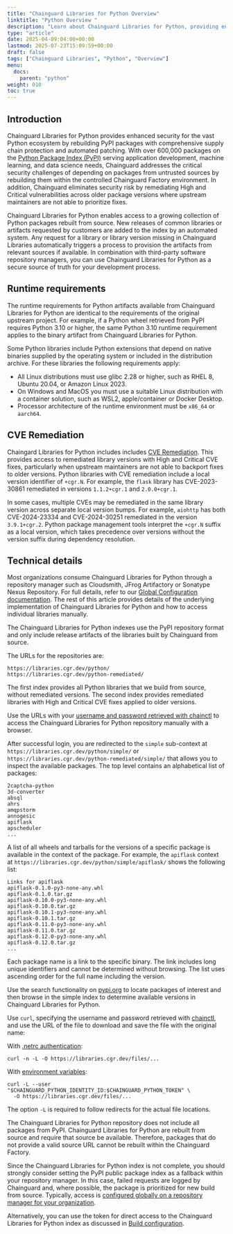 ```yaml
---
title: "Chainguard Libraries for Python Overview"
linktitle: "Python Overview "
description: "Learn about Chainguard Libraries for Python, providing enhanced security for PyPI packages through automated vulnerability patching and supply chain protection"
type: "article"
date: 2025-04-09:04:00+00:00
lastmod: 2025-07-23T15:09:59+00:00
draft: false
tags: ["Chainguard Libraries", "Python", "Overview"]
menu:
  docs:
    parent: "python"
weight: 010
toc: true
---
```


## Introduction

Chainguard Libraries for Python provides enhanced security for the vast Python ecosystem by rebuilding PyPI packages with comprehensive supply chain protection and automated patching. With over 600,000 packages on the [Python Package Index (PyPI)](https://pypi.org/) serving application development, machine learning, and data science needs, Chainguard addresses the critical security challenges of depending on packages from untrusted sources by rebuilding them within the controlled Chainguard Factory environment. In addition, Chainguard eliminates security risk by remediating High and Critical vulnerabilities across older package versions where upstream maintainers are not able to prioritize fixes.

Chainguard Libraries for Python enables access to a growing collection of Python
packages rebuilt from source. New releases of common libraries or artifacts
requested by customers are added to the index by an automated system. Any
request for a library or library version missing in Chainguard Libraries
automatically triggers a process to provision the artifacts from relevant
sources if available. In combination with third-party software repository
managers, you can use Chainguard Libraries for Python as a secure source of
truth for your development process.

## Runtime requirements

The runtime requirements for Python artifacts available from Chainguard
Libraries for Python are identical to the requirements of the original upstream
project. For example, if a Python wheel retrieved from PyPI requires Python 3.10
or higher, the same Python 3.10 runtime requirement applies to the binary
artifact from Chainguard Libraries for Python.

Some Python libraries include Python extensions that depend on native
binaries supplied by the operating system or included in the
distribution archive. For these libraries the following requirements
apply:

* All Linux distributions must use glibc 2.28 or higher, such as RHEL 8, Ubuntu
  20.04, or Amazon Linux 2023.
* On Windows and MacOS you must use a suitable Linux distribution with a
  container solution, such as WSL2, apple/container or Docker Desktop. 
* Processor architecture of the runtime environment must be `x86_64` or
  `aarch64`.

## CVE Remediation

Chaingard Libraries for Python includes includes [CVE Remediation](/chainguard/libraries/cve-remediation.md). This provides access to remediated library versions with High and Critical CVE fixes, particularly when upstream maintainers are not able to backport fixes to older versions. Python libraries with CVE remediation include a local version identifier of `+cgr.N`. For example, the `flask` library has CVE-2023-30861 remediated in versions `1.1.2+cgr.1` and `2.0.0+cgr.1`.

In some cases, multiple CVEs may be remediated in the same library version across separate local version bumps. For example, `aiohttp` has both CVE-2024-23334 and CVE-2024-30251 remediated in the version `3.9.1+cgr.2`. Python package management tools interpret the `+cgr.N` suffix as a local version, which takes precedence over versions without the version suffix during dependency resolution.

## Technical details

Most organizations consume Chainguard Libraries for Python through a repository
manager such as Cloudsmith, JFrog Artifactory or Sonatype Nexus Repository. For
full details, refer to our [Global Configuration
documentation](/chainguard/libraries/python/global-configuration/). The rest of
this article provides details of the underlying implementation of Chainguard
Libraries for Python and how to access individual libraries manually.

The Chainguard Libraries for Python indexes use the PyPI repository format and 
only include release artifacts of the libraries built by Chainguard from source.

The URLs for the repositories are:

```
https://libraries.cgr.dev/python/
https://libraries.cgr.dev/python-remediated/
```

The first index provides all Python libraries that we build from source, without remediated versions. The second index provides remediated libraries with High and Critical CVE fixes applied to older versions.

Use the URLs with your [username and password retrieved with
chainctl](/chainguard/libraries/access/) to access the Chainguard Libraries for
Python repository manually with a browser.

After successful login, you are redirected to the `simple` sub-context at
`https://libraries.cgr.dev/python/simple/` or `https://libraries.cgr.dev/python-remediated/simple/` 
that allows you to inspect the available packages. The top level contains 
an alphabetical list of packages:

```
2captcha-python
3d-converter
absql
ahrs
amqpstorm
annogesic
apiflask
apscheduler
...
```

A list of all wheels and tarballs for the versions of a specific package is
available in the context of the package. For example, the `apiflask` context at
`https://libraries.cgr.dev/python/simple/apiflask/` shows the following list:

```
Links for apiflask
apiflask-0.1.0-py3-none-any.whl
apiflask-0.1.0.tar.gz
apiflask-0.10.0-py3-none-any.whl
apiflask-0.10.0.tar.gz
apiflask-0.10.1-py3-none-any.whl
apiflask-0.10.1.tar.gz
apiflask-0.11.0-py3-none-any.whl
apiflask-0.11.0.tar.gz
apiflask-0.12.0-py3-none-any.whl
apiflask-0.12.0.tar.gz
...
```

Each package name is a link to the specific binary. The link includes long
unique identifiers and cannot be determined without browsing. The list uses
ascending order for the full name including the version.

Use the search functionality on [pypi.org](https://pypi.org/) to locate packages
of interest and then browse in the simple index to determine available versions
in Chainguard Libraries for Python.

Use `curl`, specifying the username and password retrieved with
[chainctl](/chainguard/libraries/access/), and use the URL of the file
to download and save the file with the original name:

With [.netrc authentication](/chainguard/libraries/access/#netrc):

```shell
curl -n -L -O https://libraries.cgr.dev/files/...
```

With [environment variables](/chainguard/libraries/access/#env):

```shell
curl -L --user "$CHAINGUARD_PYTHON_IDENTITY_ID:$CHAINGUARD_PYTHON_TOKEN" \
  -O https://libraries.cgr.dev/files/...
```

The option `-L` is required to follow redirects for the actual file locations.

The Chainguard Libraries for Python repository does not include all packages
from PyPI. Chainguard Libraries for Python are rebuilt from source and require
that source be available. Therefore, packages that do not provide a valid source
URL cannot be rebuilt within the Chainguard Factory.

Since the Chainguard Libraries for Python index is not complete, you should
strongly consider setting the PyPI public package index as a fallback within
your repository manager. In this case, failed requests are logged by Chainguard
and, where possible, the package is prioritized for new build from source.
Typically, access is [configured globally on a repository manager for your
organization](/chainguard/libraries/python/global-configuration/).

Alternatively, you can use the token for direct access to the Chainguard
Libraries for Python index as discussed in [Build
configuration](/chainguard/libraries/python/build-configuration/).
